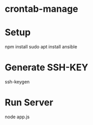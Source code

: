 # crontab-manage

# Setup
npm install
sudo apt install ansible

# Generate SSH-KEY
ssh-keygen 

# Run Server
node app.js

